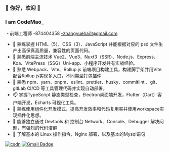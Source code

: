

### 👋 你好，欢迎 👻      

###                            I am CodeMao_     

​																	- 前端工程师  -874404358 -zhangyuehai1@gmail.com

- 🔭  熟练掌握 HTML（5）、CSS（3）、JavaScript 并能根据对应的 psd 文件生产出高保真高质量，兼容性的页面代码。
- 🌱  熟悉前端主流技术 Vue2、Vue3、Nuxt3（SSR）、Node.js、Express、Koa、VitePress（SSG）Uni-app、小程序开发并有实战经验。
- 👯  熟悉 Webpack、Vite、Rollup.js 前端项目构建工具，构建脚手架并用Vite配合Rollup.js实现多入口，不同类型打包插件
- 🤔  熟悉 npm、yarn、pnpm、eslint、prettier、husky、commitlint 、git、gitLab CI/CD 等工具管理代码并实现自动部署。
- 📫  掌握TypeScript 静态类型检查，Electron桌面端开发，Flutter（Dart）客户端开发，Echarts 可视化工具。
- 🌼  熟练使用组件化开发模式，提高开发效率和代码复用率并使用workspace实现插件化思想。
- 🌹   能够独立通过 Devtools 和 控制台 Network、Console、Debugger 解决问题，有强烈的代码洁癖
- 🙂  了解基本的 Linux 操作指令，Nginx 部署，以及基本的Mysql语句

[![csdn](https://img.shields.io/badge/-csdn-c14438?style=flat-square&logo=c&logoColor=white)](https://blog.csdn.net/qq_54093765?spm=1000.2115.3001.5343)
[![Gmail Badge](https://img.shields.io/badge/-gmail-c14438?style=flat-square&logo=Gmail&logoColor=white&link=mailto:929118967@qq.com)](mailto:874404358@qq.com)



